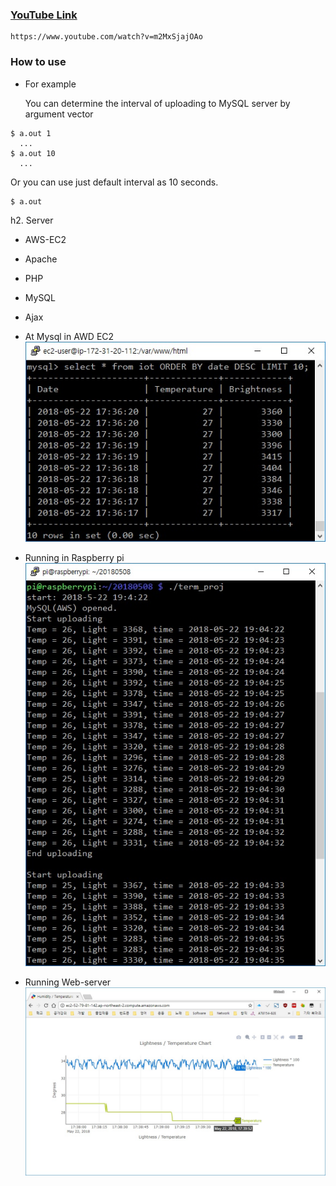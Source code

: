 ### [YouTube Link](https://www.youtube.com/watch?v=m2MxSjajOAo)
```
https://www.youtube.com/watch?v=m2MxSjajOAo
```

### How to use

* For example

   You can determine the interval of uploading to MySQL server by argument vector
```
$ a.out 1
  ...
$ a.out 10
  ...
```

   Or you can use just default interval as 10 seconds.

```
$ a.out
```

h2. Server

* AWS-EC2
* Apache
* PHP
* MySQL
* Ajax



* At Mysql in AWD EC2
![MySQL](./image/MySQL.jpg)

* Running in Raspberry pi
![Running](./image/Running.jpg)

* Running Web-server
![web](./image/web.jpg)
